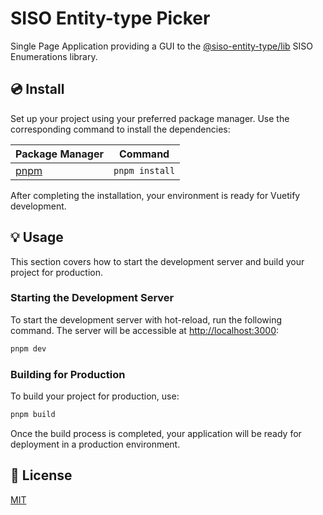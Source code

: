# SISO Entity-type Picker

Single Page Application providing a GUI to the [@siso-entity-type/lib](https://github.com/rinzeb/siso-entity-type) SISO Enumerations
library.

## 💿 Install

Set up your project using your preferred package manager. Use the corresponding command to install the dependencies:

| Package Manager                      | Command        |
| ------------------------------------ | -------------- |
| [pnpm](https://pnpm.io/installation) | `pnpm install` |

After completing the installation, your environment is ready for Vuetify development.

## 💡 Usage

This section covers how to start the development server and build your project for production.

### Starting the Development Server

To start the development server with hot-reload, run the following command. The server will be accessible at
[http://localhost:3000](http://localhost:3000):

```bash
pnpm dev
```

### Building for Production

To build your project for production, use:

```bash
pnpm build
```

Once the build process is completed, your application will be ready for deployment in a production environment.

## 📑 License

[MIT](http://opensource.org/licenses/MIT)
